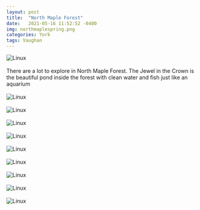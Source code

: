 ```yaml
---
layout: post
title:  "North Maple Forest"
date:   2021-05-16 11:52:52 -0400
img: northmaplespring.png
categories: York
tags: Vaughan
---
```


![Linux]({{site.baseurl}}/images/northmaplespring.png)
<br>
<br>
There are a lot to explore in North Maple Forest. The Jewel in the Crown is the beautiful pond inside the forest with clean water and fish just like an aquarium
<br>
<br>
![Linux]({{site.baseurl}}/images/northmaplespring1.jpg)
<br>
<br>
![Linux]({{site.baseurl}}/images/northmaplespring2.jpg)
<br>
<br>
![Linux]({{site.baseurl}}/images/northmaplespring3.jpg)
<br>
<br>
![Linux]({{site.baseurl}}/images/northmaplespring4.jpg)
<br>
<br>
![Linux]({{site.baseurl}}/images/northmaplespring5.jpg)
<br>
<br>
![Linux]({{site.baseurl}}/images/northmaplespring6.jpg)
<br>
<br>
![Linux]({{site.baseurl}}/images/northmaplespring7.jpg)
<br>
<br>
![Linux]({{site.baseurl}}/images/northmaplespring8.jpg)
<br>
<br>
![Linux]({{site.baseurl}}/images/northmaplespring9.jpg)
